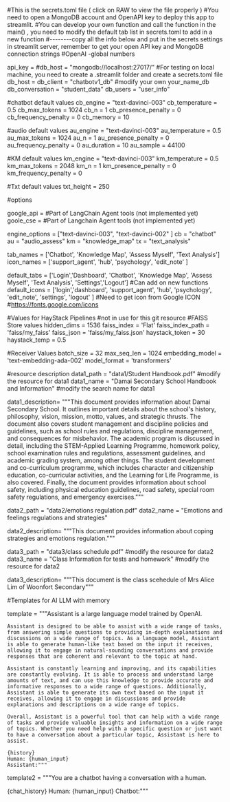 #This is the secrets.toml file ( click on RAW to view the file properly )
#You need to open a MongoDB account and OpenAPI key to deploy this app to streamlit. 
#You can develop your own function and call the function in the main() , you need to modify the default tab list in secrets.toml to add in a new function
#--------copy all the info below and put in the secrets settings in streamlit server, remember to get your open API key and MongoDB connection strings
#OpenAI -global numbers

api_key = <OPEN API KEY>
#db_host = "mongodb://localhost:27017/" #For testing on local machine, you need to create a .streamlit folder and create a secrets.toml file
db_host = <MONGODB CONNECTION STRINGS FROM MONGODB>
db_client = "chatbotv1_db" #modify your own your_name_db
db_conversation = "student_data"
db_users = "user_info"


#chatbot default values
cb_engine = "text-davinci-003"
cb_temperature = 0.5
cb_max_tokens = 1024
cb_n = 1
cb_presence_penalty = 0
cb_frequency_penalty = 0
cb_memory = 10

#audio default values
au_engine = "text-davinci-003"
au_temperature = 0.5
au_max_tokens = 1024
au_n = 1
au_presence_penalty = 0
au_frequency_penalty = 0
au_duration = 10
au_sample = 44100

#KM default values
km_engine = "text-davinci-003"
km_temperature = 0.5
km_max_tokens = 2048
km_n = 1
km_presence_penalty = 0
km_frequency_penalty = 0


#Txt default values
txt_height = 250


#options

google_api = <GOOGLE API KEY > #Part of LangChain Agent tools (not implemented yet)
goole_cse = <GOOGLE CSE KEY> #Part of Langchain Agent tools (not implemented yet)


engine_options = ["text-davinci-003", "text-davinci-002" ]
cb = "chatbot"
au = "audio_assess"
km = "knowledge_map"
tx = "text_analysis"


tab_names = ['Chatbot', 'Knowledge Map', 'Assess Myself', 'Text Analysis']
icon_names = ['support_agent', 'hub', 'psychology', 'edit_note' ]

default_tabs = ['Login','Dashboard', 'Chatbot',  'Knowledge Map', 'Assess Myself', 'Text Analysis', 'Settings','Logout'] #Can add on new functions
default_icons = ['login','dashboard', 'support_agent',  'hub', 'psychology', 'edit_note', 'settings', 'logout' ] #Need to get icon from Google ICON #https://fonts.google.com/icons

#Values for HayStack Pipelines #not in use for this git resource
#FAISS Store values
hidden_dims = 1536
faiss_index = 'Flat'
faiss_index_path = 'faiss/my_faiss'
faiss_json = 'faiss/my_faiss.json'
haystack_token = 30
haystack_temp = 0.5


#Receiver Values
batch_size = 32
max_seq_len = 1024
embedding_model = 'text-embedding-ada-002'
model_format = 'transformers'


#resource description
data1_path = "data1/Student Handbook.pdf" #modify the resource for data1 
data1_name = "Damai Secondary School Handbook and Information" #modify the search name for data1

data1_description= """This document provides information about Damai Secondary School. It outlines important details about the school's history, 
                    philosophy, vision, mission, motto, values, and strategic thrusts. The document also covers student management and discipline policies and guidelines, 
                    such as school rules and regulations, discipline management, and consequences for misbehavior. The academic program is discussed in detail, 
                    including the STEM-Applied Learning Programme, homework policy, school examination rules and regulations, assessment guidelines, 
                    and academic grading system, among other things. The student development and co-curriculum programme, which includes character and citizenship education, 
                    co-curricular activities, and the Learning for Life Programme, is also covered. Finally, the document provides information about school safety, 
                    including physical education guidelines, road safety, special room safety regulations, and emergency exercises."""

data2_path = "data2/emotions regulation.pdf"
data2_name = "Emotions and feelings regulations and strategies"

data2_description= """This document provides information about coping strategies and emotions regulation."""


data3_path = "data3/class schedule.pdf" #modify the resource for data2
data3_name = "Class Information for tests and homework" #modify the resource for data2

data3_description= """This document is the class scehedule of Mrs Alice Lim of Woonfort Secondary"""

#Templates for AI LLM with memory 

template = """Assistant is a large language model trained by OpenAI.

    Assistant is designed to be able to assist with a wide range of tasks, from answering simple questions to providing in-depth explanations and discussions on a wide range of topics. As a language model, Assistant is able to generate human-like text based on the input it receives, allowing it to engage in natural-sounding conversations and provide responses that are coherent and relevant to the topic at hand.

    Assistant is constantly learning and improving, and its capabilities are constantly evolving. It is able to process and understand large amounts of text, and can use this knowledge to provide accurate and informative responses to a wide range of questions. Additionally, Assistant is able to generate its own text based on the input it receives, allowing it to engage in discussions and provide explanations and descriptions on a wide range of topics.

    Overall, Assistant is a powerful tool that can help with a wide range of tasks and provide valuable insights and information on a wide range of topics. Whether you need help with a specific question or just want to have a conversation about a particular topic, Assistant is here to assist.

    {history}
    Human: {human_input}
    Assistant:"""


template2 = """You are a chatbot having a conversation with a human.

{chat_history}
Human: {human_input}
Chatbot:"""
